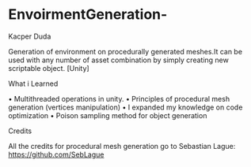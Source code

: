 # EnvoirmentGeneration-
Kacper Duda

Generation of environment on procedurally generated meshes.It can be used with any number of asset combination by simply 
creating new scriptable object. [Unity]

What i Learned

• Multithreaded operations in unity.
• Principles of procedural mesh generation (vertices manipulation)
• I expanded my knowledge on code optimization
• Poison sampling method for object generation

Credits

All the credits for procedural mesh generation go to Sebastian Lague:
https://github.com/SebLague

